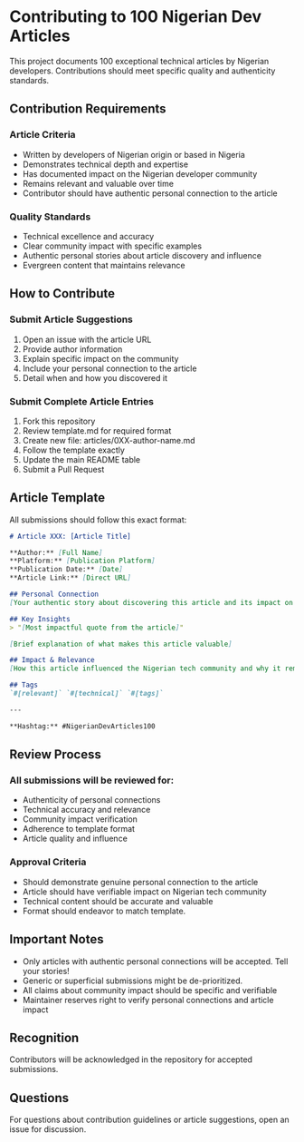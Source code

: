 # Contributing to 100 Nigerian Dev Articles

This project documents 100 exceptional technical articles by Nigerian developers. Contributions should meet specific quality and authenticity standards.

## Contribution Requirements

### Article Criteria
- Written by developers of Nigerian origin or based in Nigeria
- Demonstrates technical depth and expertise
- Has documented impact on the Nigerian developer community
- Remains relevant and valuable over time
- Contributor should have authentic personal connection to the article

### Quality Standards
- Technical excellence and accuracy
- Clear community impact with specific examples
- Authentic personal stories about article discovery and influence
- Evergreen content that maintains relevance

## How to Contribute

### Submit Article Suggestions
1. Open an issue with the article URL
2. Provide author information
3. Explain specific impact on the community
4. Include your personal connection to the article
5. Detail when and how you discovered it

### Submit Complete Article Entries
1. Fork this repository
2. Review template.md for required format
3. Create new file: articles/0XX-author-name.md
4. Follow the template exactly
5. Update the main README table
6. Submit a Pull Request

## Article Template

All submissions should follow this exact format:

```markdown
# Article XXX: [Article Title]

**Author:** [Full Name]
**Platform:** [Publication Platform]
**Publication Date:** [Date]
**Article Link:** [Direct URL]

## Personal Connection
[Your authentic story about discovering this article and its impact on your work or learning]

## Key Insights
> "[Most impactful quote from the article]"

[Brief explanation of what makes this article valuable]

## Impact & Relevance
[How this article influenced the Nigerian tech community and why it remains relevant]

## Tags
`#[relevant]` `#[technical]` `#[tags]`

---

**Hashtag:** #NigerianDevArticles100
```

## Review Process

### All submissions will be reviewed for:
- Authenticity of personal connections
- Technical accuracy and relevance
- Community impact verification
- Adherence to template format
- Article quality and influence

### Approval Criteria
- Should demonstrate genuine personal connection to the article
- Article should have verifiable impact on Nigerian tech community
- Technical content should be accurate and valuable
- Format should endeavor to match template.

## Important Notes

- Only articles with authentic personal connections will be accepted. Tell your stories!
- Generic or superficial submissions might be de-prioritized. 
- All claims about community impact should be specific and verifiable
- Maintainer reserves right to verify personal connections and article impact

## Recognition

Contributors will be acknowledged in the repository for accepted submissions.

## Questions

For questions about contribution guidelines or article suggestions, open an issue for discussion.